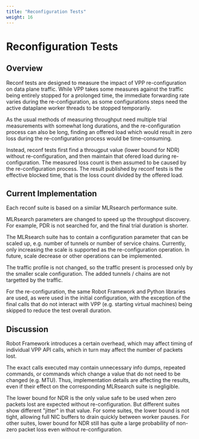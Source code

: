 ```yaml
---
title: "Reconfiguration Tests"
weight: 16
---
```


# Reconfiguration Tests

## Overview

Reconf tests are designed to measure the impact of VPP re-configuration
on data plane traffic.
While VPP takes some measures against the traffic being
entirely stopped for a prolonged time,
the immediate forwarding rate varies during the re-configuration,
as some configurations steps need the active dataplane worker threads
to be stopped temporarily.

As the usual methods of measuring throughput need multiple trial measurements
with somewhat long durations, and the re-configuration process can also be long,
finding an offered load which would result in zero loss
during the re-configuration process would be time-consuming.

Instead, reconf tests first find a througput value (lower bound for NDR)
without re-configuration, and then maintain that ofered load
during re-configuration. The measured loss count is then assumed to be caused
by the re-configuration process. The result published by reconf tests
is the effective blocked time, that is
the loss count divided by the offered load.

## Current Implementation

Each reconf suite is based on a similar MLRsearch performance suite.

MLRsearch parameters are changed to speed up the throughput discovery.
For example, PDR is not searched for, and the final trial duration is shorter.

The MLRsearch suite has to contain a configuration parameter
that can be scaled up, e.g. number of tunnels or number of service chains.
Currently, only increasing the scale is supported
as the re-configuration operation. In future, scale decrease
or other operations can be implemented.

The traffic profile is not changed, so the traffic present is processed
only by the smaller scale configuration. The added tunnels / chains
are not targetted by the traffic.

For the re-configuration, the same Robot Framework and Python libraries
are used, as were used in the initial configuration, with the exception
of the final calls that do not interact with VPP (e.g. starting
virtual machines) being skipped to reduce the test overall duration.

## Discussion

Robot Framework introduces a certain overhead, which may affect timing
of individual VPP API calls, which in turn may affect
the number of packets lost.

The exact calls executed may contain unnecessary info dumps, repeated commands,
or commands which change a value that do not need to be changed (e.g. MTU).
Thus, implementation details are affecting the results, even if their effect
on the corresponding MLRsearch suite is negligible.

The lower bound for NDR is the only value safe to be used when zero packets lost
are expected without re-configuration. But different suites show different
"jitter" in that value. For some suites, the lower bound is not tight,
allowing full NIC buffers to drain quickly between worker pauses.
For other suites, lower bound for NDR still has quite a large probability
of non-zero packet loss even without re-configuration.
